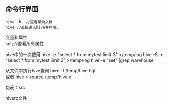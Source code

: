 ## 命令行界面
```
hive -h  //查看帮助文档
hive //直接进入hive客户端。
```
变量和属性  
set;  //查看所有属性

hive中的一次使用
hive -e "select * from mytest limit 3" >/temp/log
hive -S -e "select * from mytest limit 3" >/temp/log
hive -e "set" |grep warehouse

从文件中执行hive查询
hive -f /temp/hive.hql  
或者
hive > source /temp/hive.q

伪表：src

hiverc文件



